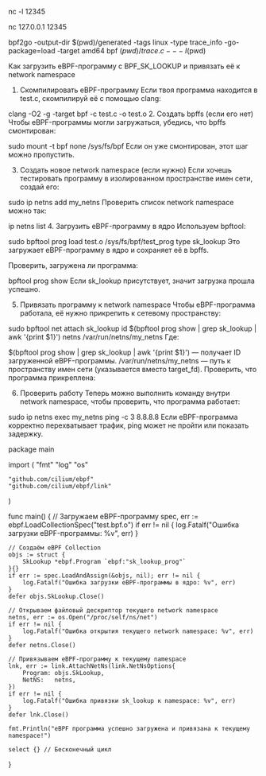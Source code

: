 

nc -l 12345

nc 127.0.0.1 12345



bpf2go -output-dir $(pwd)/generated -tags linux -type trace_info -go-package=load -target amd64 bpf $(pwd)/trace.c -- -I$(pwd)

Как загрузить eBPF-программу с BPF_SK_LOOKUP и привязать её к network namespace
1. Скомпилировать eBPF-программу
Если твоя программа находится в test.c, скомпилируй её с помощью clang:


clang -O2 -g -target bpf -c test.c -o test.o
2. Создать bpffs (если его нет)
Чтобы eBPF-программы могли загружаться, убедись, что bpffs смонтирован:

sudo mount -t bpf none /sys/fs/bpf
Если он уже смонтирован, этот шаг можно пропустить.

3. Создать новое network namespace (если нужно)
Если хочешь тестировать программу в изолированном пространстве имен сети, создай его:


sudo ip netns add my_netns
Проверить список network namespace можно так:


ip netns list
4. Загрузить eBPF-программу в ядро
Используем bpftool:


sudo bpftool prog load test.o /sys/fs/bpf/test_prog type sk_lookup
Это загружает eBPF-программу в ядро и сохраняет её в bpffs.

Проверить, загружена ли программа:


bpftool prog show
Если sk_lookup присутствует, значит загрузка прошла успешно.

5. Привязать программу к network namespace
Чтобы eBPF-программа работала, её нужно прикрепить к сетевому пространству:


sudo bpftool net attach sk_lookup id $(bpftool prog show | grep sk_lookup | awk '{print $1}') netns /var/run/netns/my_netns
Где:

$(bpftool prog show | grep sk_lookup | awk '{print $1}') — получает ID загруженной eBPF-программы.
/var/run/netns/my_netns — путь к пространству имен сети (указывается вместо target_fd).
Проверить, что программа прикреплена:


6. Проверить работу
Теперь можно выполнить команду внутри network namespace, чтобы проверить, что программа работает:


sudo ip netns exec my_netns ping -c 3 8.8.8.8
Если eBPF-программа корректно перехватывает трафик, ping может не пройти или показать задержку.


package main

import (
	"fmt"
	"log"
	"os"

	"github.com/cilium/ebpf"
	"github.com/cilium/ebpf/link"
)

func main() {
	// Загружаем eBPF-программу
	spec, err := ebpf.LoadCollectionSpec("test.bpf.o")
	if err != nil {
		log.Fatalf("Ошибка загрузки eBPF-программы: %v", err)
	}

	// Создаём eBPF Collection
	objs := struct {
		SkLookup *ebpf.Program `ebpf:"sk_lookup_prog"`
	}{}
	if err := spec.LoadAndAssign(&objs, nil); err != nil {
		log.Fatalf("Ошибка загрузки eBPF-программы в ядро: %v", err)
	}
	defer objs.SkLookup.Close()

	// Открываем файловый дескриптор текущего network namespace
	netns, err := os.Open("/proc/self/ns/net")
	if err != nil {
		log.Fatalf("Ошибка открытия текущего network namespace: %v", err)
	}
	defer netns.Close()

	// Привязываем eBPF-программу к текущему namespace
	lnk, err := link.AttachNetNs(link.NetNsOptions{
		Program: objs.SkLookup,
		NetNS:   netns,
	})
	if err != nil {
		log.Fatalf("Ошибка привязки sk_lookup к namespace: %v", err)
	}
	defer lnk.Close()

	fmt.Println("eBPF программа успешно загружена и привязана к текущему namespace!")

	select {} // Бесконечный цикл
}











